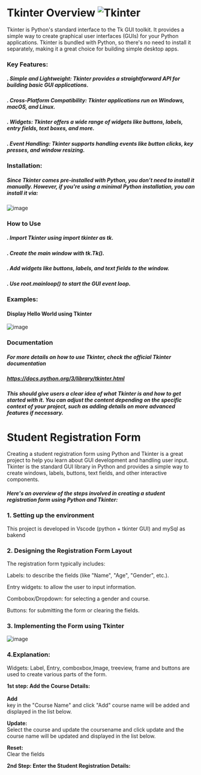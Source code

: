 # Tkinter Overview     ![Tkinter](https://github.com/user-attachments/assets/486b5a90-d5f3-472a-9a03-dbf80023003b)

Tkinter is Python's standard interface to the Tk GUI toolkit. It provides a simple way to create graphical user interfaces (GUIs) for your Python applications. 
Tkinter is bundled with Python, so there's no need to install it separately, making it a great choice for building simple desktop apps.

### Key Features:
##### . Simple and Lightweight: Tkinter provides a straightforward API for building basic GUI applications.
##### . Cross-Platform Compatibility: Tkinter applications run on Windows, macOS, and Linux.
##### . Widgets: Tkinter offers a wide range of widgets like buttons, labels, entry fields, text boxes, and more.
##### . Event Handling: Tkinter supports handling events like button clicks, key presses, and window resizing.

### Installation:
##### Since Tkinter comes pre-installed with Python, you don’t need to install it manually. However, if you're using a minimal Python installation, you can install it via:
![image](https://github.com/user-attachments/assets/72cd2464-f9ea-47bb-8db2-d8e3f07a7a08)

### How to Use
##### . Import Tkinter using import tkinter as tk.
##### . Create the main window with tk.Tk().
##### . Add widgets like buttons, labels, and text fields to the window.
##### . Use root.mainloop() to start the GUI event loop.

### Examples:
#### Display Hello World using Tkinter
![image](https://github.com/user-attachments/assets/be9e6585-6035-4f25-841b-f0a66a9e27a2)


### Documentation
##### For more details on how to use Tkinter, check the official Tkinter documentation 

##### https://docs.python.org/3/library/tkinter.html

##### This should give users a clear idea of what Tkinter is and how to get started with it. You can adjust the content depending on the specific context of your project, such as adding details on more advanced features if necessary.

# Student Registration Form 

Creating a student registration form using Python and Tkinter is a great project to help you learn about GUI development and handling user input. Tkinter is the standard GUI library in Python and provides a simple way to create windows, labels, buttons, text fields, and other interactive components.

#####  Here's an overview of the steps involved in creating a student registration form using Python and Tkinter:
### 1. Setting up the environment
  This project is developed in Vscode (python + tkinter GUI) and mySql as bakend

### 2. Designing the Registration Form Layout
  The registration form typically includes:

  Labels: to describe the fields (like "Name", "Age", "Gender", etc.).
  
  Entry widgets: to allow the user to input information.
  
  Combobox/Dropdown: for selecting a gender and course.
  
  Buttons: for submitting the form or clearing the fields.

### 3. Implementing the Form using Tkinter

![image](https://github.com/user-attachments/assets/bc9cc76e-4ef0-428e-b5c0-a45faffe6014)

### 4.Explanation:
 Widgets: Label, Entry, comboxbox,Image, treeview, frame and buttons are used to create various parts of the form. 
 
  <b> 1st step: Add the Course Details: </b><br/><br/>
    <b>Add</b> <br/>
          key in the "Course Name" and click "Add" course name will be added and displayed in the list below.
       
   <b>Update: </b><br/>
       Select the course and update the coursename and click update and the course name will be updated and displayed in the list below.<br/>
       
   <b>Reset: </b><br/>
       Clear the fields
     
 <b>2nd Step: Enter the Student Registration Details:</b> <br/>

